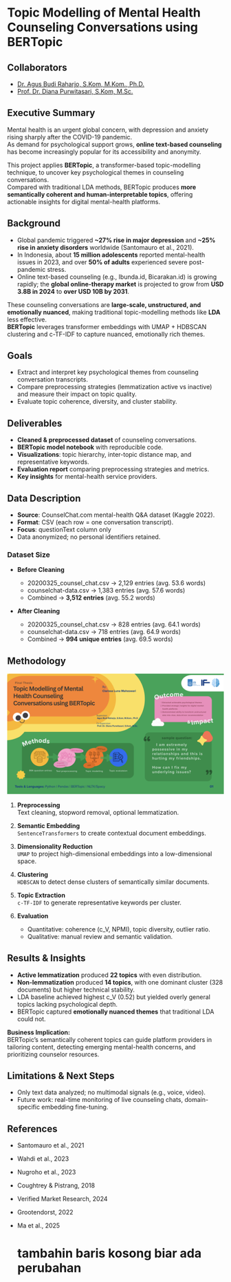 # Topic Modelling of Mental Health Counseling Conversations using BERTopic

## Collaborators
- [Dr. Agus Budi Raharjo, S.Kom, M.Kom., Ph.D.](https://www.its.ac.id/informatika/id/profil-agus-budi-raharjo/)  
- [Prof. Dr. Diana Purwitasari, S.Kom, M.Sc.](https://www.its.ac.id/informatika/profil-diana-purwitasari/)

## Executive Summary
Mental health is an urgent global concern, with depression and anxiety rising sharply after the COVID-19 pandemic.  
As demand for psychological support grows, **online text-based counseling** has become increasingly popular for its accessibility and anonymity.  

This project applies **BERTopic**, a transformer-based topic-modelling technique, to uncover key psychological themes in counseling conversations.  
Compared with traditional LDA methods, BERTopic produces **more semantically coherent and human-interpretable topics**, offering actionable insights for digital mental-health platforms.


## Background
- Global pandemic triggered **~27% rise in major depression** and **~25% rise in anxiety disorders** worldwide (Santomauro et al., 2021).  
- In Indonesia, about **15 million adolescents** reported mental-health issues in 2023, and over **50% of adults** experienced severe post-pandemic stress.  
- Online text-based counseling (e.g., Ibunda.id, Bicarakan.id) is growing rapidly; the **global online-therapy market** is projected to grow from **USD 3.8B in 2024** to **over USD 10B by 2031**.  

These counseling conversations are **large-scale, unstructured, and emotionally nuanced**, making traditional topic-modelling methods like **LDA** less effective.  
**BERTopic** leverages transformer embeddings with UMAP + HDBSCAN clustering and c-TF-IDF to capture nuanced, emotionally rich themes.


## Goals
- Extract and interpret key psychological themes from counseling conversation transcripts.
- Compare preprocessing strategies (lemmatization active vs inactive) and measure their impact on topic quality.
- Evaluate topic coherence, diversity, and cluster stability.


## Deliverables
- **Cleaned & preprocessed dataset** of counseling conversations.  
- **BERTopic model notebook** with reproducible code.  
- **Visualizations**: topic hierarchy, inter-topic distance map, and representative keywords.  
- **Evaluation report** comparing preprocessing strategies and metrics.  
- **Key insights** for mental-health service providers.

## Data Description
- **Source**: CounselChat.com mental-health Q&A dataset (Kaggle 2022).
- **Format**: CSV (each row = one conversation transcript).  
- **Focus**: questionText column only
- Data anonymized; no personal identifiers retained.

### Dataset Size  

- **Before Cleaning**  
  - 20200325_counsel_chat.csv → 2,129 entries (avg. 53.6 words)  
  - counselchat-data.csv → 1,383 entries (avg. 57.6 words)  
  - Combined → **3,512 entries** (avg. 55.2 words)  

- **After Cleaning**  
  - 20200325_counsel_chat.csv → 828 entries (avg. 64.1 words)  
  - counselchat-data.csv → 718 entries (avg. 64.9 words)  
  - Combined → **994 unique entries** (avg. 69.5 words)  


## Methodology

![Methodology Overview](/src/img/01.png)

1. **Preprocessing**  
Text cleaning, stopword removal, optional lemmatization.  

2. **Semantic Embedding**  
`SentenceTransformers` to create contextual document embeddings.  

3. **Dimensionality Reduction**  
`UMAP` to project high-dimensional embeddings into a low-dimensional space.  

4. **Clustering**  
`HDBSCAN` to detect dense clusters of semantically similar documents.  

5. **Topic Extraction**  
`c-TF-IDF` to generate representative keywords per cluster.  

6. **Evaluation**  
   - Quantitative: coherence (c_V, NPMI), topic diversity, outlier ratio.  
   - Qualitative: manual review and semantic validation.


## Results & Insights
- **Active lemmatization** produced **22 topics** with even distribution.  
- **Non-lemmatization** produced **14 topics**, with one dominant cluster (328 documents) but higher technical stability.  
- LDA baseline achieved highest c_V (0.52) but yielded overly general topics lacking psychological depth.  
- BERTopic captured **emotionally nuanced themes** that traditional LDA could not.

**Business Implication:**  
BERTopic’s semantically coherent topics can guide platform providers in tailoring content, detecting emerging mental-health concerns, and prioritizing counselor resources.


## Limitations & Next Steps
- Only text data analyzed; no multimodal signals (e.g., voice, video).  
- Future work: real-time monitoring of live counseling chats, domain-specific embedding fine-tuning.


## References
- Santomauro et al., 2021  
- Wahdi et al., 2023  
- Nugroho et al., 2023  
- Coughtrey & Pistrang, 2018  
- Verified Market Research, 2024  
- Grootendorst, 2022  
- Ma et al., 2025  


  # tambahin baris kosong biar ada perubahan
